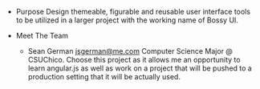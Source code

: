 - Purpose
  Design themeable, figurable and reusable user interface tools to be utilized in a larger project with the working name of Bossy UI.



- Meet The Team

  * Sean German <jsgerman@me.com>
        Computer Science Major @ CSUChico.
              Choose this project as it allows me an opportunity to learn angular.js as well as work on a project that will be pushed to a production setting that it will be actually used.
